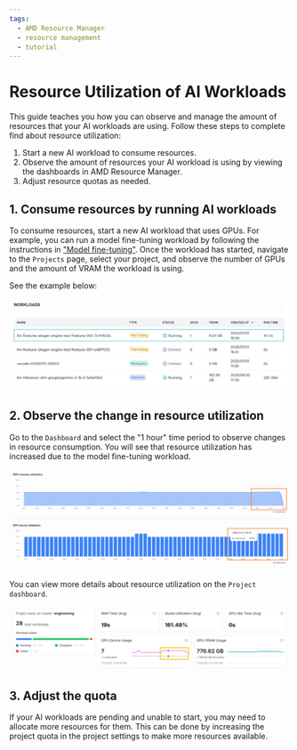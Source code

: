 ```yaml
---
tags:
  - AMD Resource Manager
  - resource management
  - tutorial
---
```


# Resource Utilization of AI Workloads

This guide teaches you how you can observe and manage the amount of resources that your AI workloads are using. Follow these steps to complete find about resource utilization:

1. Start a new AI workload to consume resources.
2. Observe the amount of resources your AI workload is using by viewing the dashboards in AMD Resource Manager.
3. Adjust resource quotas as needed.

## 1. Consume resources by running AI workloads

To consume resources, start a new AI workload that uses GPUs. For example, you can run a model fine-tuning workload by following the instructions in ["Model fine-tuning"](../../core/docs/workbench/training/fine-tuning/). Once the workload has started, navigate to the `Projects` page, select your project, and observe the number of GPUs and the amount of VRAM the workload is using.

See the example below:

![A diagram of the workloads using resources.](../media/workloads-running.png)

## 2. Observe the change in resource utilization

Go to the `Dashboard` and select the "1 hour" time period to observe changes in resource consumption. You will see that resource utilization has increased due to the model fine-tuning workload.

![A diagram of the resource utilization.](../media/resource-consumption-after.png)

You can view more details about resource utilization on the `Project dashboard`.

![A diagram of the resource utilization.](../media/projects-dashboard-after.png)

## 3. Adjust the quota

If your AI workloads are pending and unable to start, you may need to allocate more resources for them. This can be done by increasing the project quota in the project settings to make more resources available.

